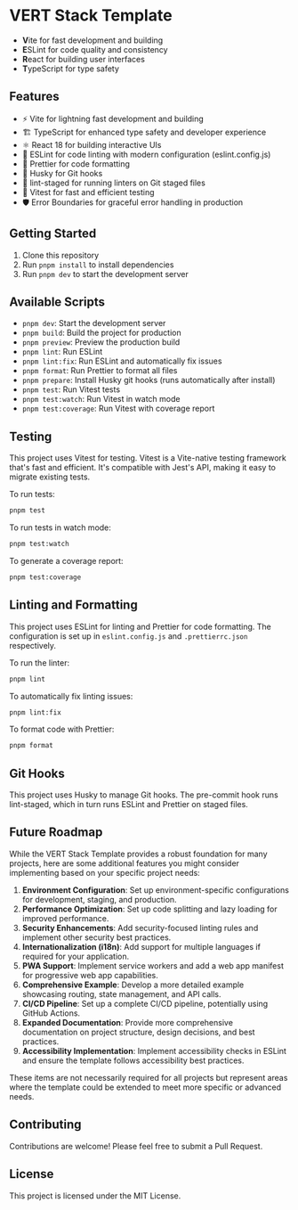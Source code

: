 # VERT Stack Template

- **V**ite for fast development and building
- **E**SLint for code quality and consistency
- **R**eact for building user interfaces
- **T**ypeScript for type safety

## Features

- ⚡️ Vite for lightning fast development and building
- 🏗 TypeScript for enhanced type safety and developer experience
- ⚛️ React 18 for building interactive UIs
- 📏 ESLint for code linting with modern configuration (eslint.config.js)
- 💖 Prettier for code formatting
- 🐶 Husky for Git hooks
- 🚫 lint-staged for running linters on Git staged files
- 🧪 Vitest for fast and efficient testing
- 🛡️ Error Boundaries for graceful error handling in production

## Getting Started

1. Clone this repository
2. Run `pnpm install` to install dependencies
3. Run `pnpm dev` to start the development server

## Available Scripts

- `pnpm dev`: Start the development server
- `pnpm build`: Build the project for production
- `pnpm preview`: Preview the production build
- `pnpm lint`: Run ESLint
- `pnpm lint:fix`: Run ESLint and automatically fix issues
- `pnpm format`: Run Prettier to format all files
- `pnpm prepare`: Install Husky git hooks (runs automatically after install)
- `pnpm test`: Run Vitest tests
- `pnpm test:watch`: Run Vitest in watch mode
- `pnpm test:coverage`: Run Vitest with coverage report

## Testing

This project uses Vitest for testing. Vitest is a Vite-native testing framework that's fast and efficient. It's compatible with Jest's API, making it easy to migrate existing tests.

To run tests:

```bash
pnpm test
```

To run tests in watch mode:

```bash
pnpm test:watch
```

To generate a coverage report:

```bash
pnpm test:coverage
```

## Linting and Formatting

This project uses ESLint for linting and Prettier for code formatting. The configuration is set up in `eslint.config.js` and `.prettierrc.json` respectively.

To run the linter:

```bash
pnpm lint
```

To automatically fix linting issues:

```bash
pnpm lint:fix
```

To format code with Prettier:

```bash
pnpm format
```

## Git Hooks

This project uses Husky to manage Git hooks. The pre-commit hook runs lint-staged, which in turn runs ESLint and Prettier on staged files.

## Future Roadmap

While the VERT Stack Template provides a robust foundation for many projects, here are some additional features you might consider implementing based on your specific project needs:

1. **Environment Configuration**: Set up environment-specific configurations for development, staging, and production.
2. **Performance Optimization**: Set up code splitting and lazy loading for improved performance.
3. **Security Enhancements**: Add security-focused linting rules and implement other security best practices.
4. **Internationalization (i18n)**: Add support for multiple languages if required for your application.
5. **PWA Support**: Implement service workers and add a web app manifest for progressive web app capabilities.
6. **Comprehensive Example**: Develop a more detailed example showcasing routing, state management, and API calls.
7. **CI/CD Pipeline**: Set up a complete CI/CD pipeline, potentially using GitHub Actions.
8. **Expanded Documentation**: Provide more comprehensive documentation on project structure, design decisions, and best practices.
9. **Accessibility Implementation**: Implement accessibility checks in ESLint and ensure the template follows accessibility best practices.

These items are not necessarily required for all projects but represent areas where the template could be extended to meet more specific or advanced needs.

## Contributing

Contributions are welcome! Please feel free to submit a Pull Request.

## License

This project is licensed under the MIT License.
